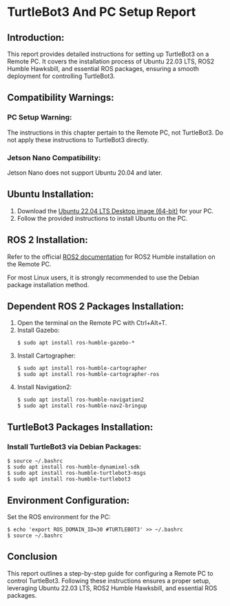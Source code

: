 # TurtleBot3 And PC Setup Report

## Introduction: 

This report provides detailed instructions for setting up TurtleBot3 on a Remote PC. It covers the installation process of Ubuntu 22.03 LTS, ROS2 Humble Hawksbill, and essential ROS packages, ensuring a smooth deployment for controlling TurtleBot3.

## Compatibility Warnings:

### PC Setup Warning:
The instructions in this chapter pertain to the Remote PC, not TurtleBot3. Do not apply these instructions to TurtleBot3 directly.

### Jetson Nano Compatibility:
Jetson Nano does not support Ubuntu 20.04 and later.

## Ubuntu Installation:

1. Download the [Ubuntu 22.04 LTS Desktop image (64-bit)](https://ubuntu.com/download/desktop) for your PC.
2. Follow the provided instructions to install Ubuntu on the PC.

## ROS 2 Installation:

Refer to the official [ROS2 documentation](https://docs.ros.org/en/humble/Installation/Linux-Install-Debians.html) for ROS2 Humble installation on the Remote PC.

For most Linux users, it is strongly recommended to use the Debian package installation method.

## Dependent ROS 2 Packages Installation:

1. Open the terminal on the Remote PC with Ctrl+Alt+T.
2. Install Gazebo:
   ```
   $ sudo apt install ros-humble-gazebo-*
   ```
3. Install Cartographer:
   ```
   $ sudo apt install ros-humble-cartographer
   $ sudo apt install ros-humble-cartographer-ros
   ```
4. Install Navigation2:
   ```
   $ sudo apt install ros-humble-navigation2
   $ sudo apt install ros-humble-nav2-bringup
   ```

## TurtleBot3 Packages Installation:
### Install TurtleBot3 via Debian Packages:
```
$ source ~/.bashrc
$ sudo apt install ros-humble-dynamixel-sdk
$ sudo apt install ros-humble-turtlebot3-msgs
$ sudo apt install ros-humble-turtlebot3
```
## Environment Configuration:
Set the ROS environment for the PC:
```
$ echo 'export ROS_DOMAIN_ID=30 #TURTLEBOT3' >> ~/.bashrc
$ source ~/.bashrc
```
## Conclusion

This report outlines a step-by-step guide for configuring a Remote PC to control TurtleBot3. Following these instructions ensures a proper setup, leveraging Ubuntu 22.03 LTS, ROS2 Humble Hawksbill, and essential ROS packages.
